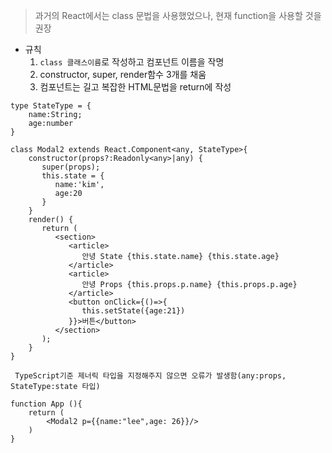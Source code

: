> 과거의 React에서는 class 문법을 사용했었으나, 현재 function을 사용할 것을 권장
-  규칙
	1. `class 클래스이름`로 작성하고 컴포넌트 이름을 작명
	2. constructor, super, render함수 3개를 채움
	3. 컴포넌트는 길고 복잡한 HTML문법을 return에 작성
```TSX
type StateType = {  
    name:String;  
    age:number  
}  
  
class Modal2 extends React.Component<any, StateType>{  
    constructor(props?:Readonly<any>|any) {  
       super(props);  
       this.state = {  
          name:'kim',  
          age:20  
       }  
    }  
    render() {  
       return (  
          <section>  
             <article>  
                안녕 State {this.state.name} {this.state.age}  
             </article>  
             <article>  
                안녕 Props {this.props.p.name} {this.props.p.age}  
             </article>  
             <button onClick={()=>{  
                this.setState({age:21})  
             }}>버튼</button>  
          </section>  
       );  
    }  
}
```
	 TypeScript기준 제너릭 타입을 지정해주지 않으면 오류가 발생함(any:props, StateType:state 타입)

```TSX
function App (){ 
	return (
		<Modal2 p={{name:"lee",age: 26}}/>
	)
}
```